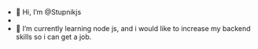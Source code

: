 - 👋 Hi, I’m @Stupnikjs
- 
- 🌱 I’m currently learning node js, and i would like to increase my backend skills so i can get a job.


<!---
Stupnikjs/Stupnikjs is a ✨ special ✨ repository because its `README.md` (this file) appears on your GitHub profile.
You can click the Preview link to take a look at your changes.
--->
